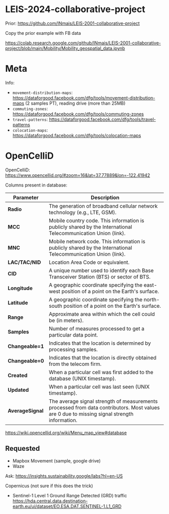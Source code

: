 # LEIS-2024-collaborative-project

Prior: https://github.com/INmais/LEIS-2001-collaborative-project

Copy the prior example with FB data

https://colab.research.google.com/github/INmais/LEIS-2001-collaborative-project/blob/main/Mobility/Mobility_geospatial_data.ipynb

# Meta 
Info: 
- `movement-distribution-maps`: https://dataforgood.facebook.com/dfg/tools/movement-distribution-maps (2 samples PT), reading drive (more than 25MB)
- `commuting-zones`: https://dataforgood.facebook.com/dfg/tools/commuting-zones
- `travel-patterns`: https://dataforgood.facebook.com/dfg/tools/travel-patterns
- `colocation-maps`: https://dataforgood.facebook.com/dfg/tools/colocation-maps

# OpenCelliD
OpenCelliD: https://www.opencellid.org/#zoom=16&lat=37.77889&lon=-122.41942

Columns present in database:

| **Parameter**     | **Description**                                                                                                                                                  |
|--------------------|------------------------------------------------------------------------------------------------------------------------------------------------------------------|
| **Radio**          | The generation of broadband cellular network technology (e.g., LTE, GSM).                                                                                       |
| **MCC**            | Mobile country code. This information is publicly shared by the International Telecommunication Union (link).                                                   |
| **MNC**            | Mobile network code. This information is publicly shared by the International Telecommunication Union (link).                                                   |
| **LAC/TAC/NID**    | Location Area Code or equivalent.                                                                                                                               |
| **CID**            | A unique number used to identify each Base Transceiver Station (BTS) or sector of BTS.                                                                          |
| **Longitude**      | A geographic coordinate specifying the east-west position of a point on the Earth's surface.                                                                    |
| **Latitude**       | A geographic coordinate specifying the north-south position of a point on the Earth's surface.                                                                  |
| **Range**          | Approximate area within which the cell could be (in meters).                                                                                                   |
| **Samples**        | Number of measures processed to get a particular data point.                                                                                                    |
| **Changeable=1**   | Indicates that the location is determined by processing samples.                                                                                                |
| **Changeable=0**   | Indicates that the location is directly obtained from the telecom firm.                                                                                         |
| **Created**        | When a particular cell was first added to the database (UNIX timestamp).                                                                                        |
| **Updated**        | When a particular cell was last seen (UNIX timestamp).                                                                                                          |
| **AverageSignal**  | The average signal strength of measurements processed from data contributors. Most values are 0 due to missing signal strength information.                      |

https://wiki.opencellid.org/wiki/Menu_map_view#database

## Requested
- Mapbox Movement (sample, google drive)
- Waze

Ask: https://insights.sustainability.google/labs?hl=en-US 

Copernicus (not sure if this does the trick)
- Sentinel-1 Level 1 Ground Range Detected (GRD) traffic  https://hda.central.data.destination-earth.eu/ui/dataset/EO.ESA.DAT.SENTINEL-1.L1_GRD
